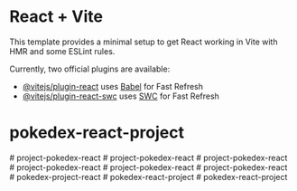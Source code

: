 # React + Vite

This template provides a minimal setup to get React working in Vite with HMR and some ESLint rules.

Currently, two official plugins are available:

- [@vitejs/plugin-react](https://github.com/vitejs/vite-plugin-react/blob/main/packages/plugin-react/README.md) uses [Babel](https://babeljs.io/) for Fast Refresh
- [@vitejs/plugin-react-swc](https://github.com/vitejs/vite-plugin-react-swc) uses [SWC](https://swc.rs/) for Fast Refresh
# pokedex-react-project
#   p r o j e c t - p o k e d e x - r e a c t  
 # project-pokedex-react
#   p r o j e c t - p o k e d e x - r e a c t  
 #   p r o j e c t - p o k e d e x - r e a c t  
 #   p r o j e c t - p o k e d e x - r e a c t  
 #   p r o j e c t - p o k e d e x - r e a c t  
 #   p o k e d e x - p r o j e c t - r e a c t  
 #   p o k e d e x - r e a c t - p r o j e c t  
 #   p o k e d e x - r e a c t - p r o j e c t  
 